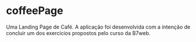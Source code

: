 # coffeePage
Uma Landing Page de Café. A aplicação foi desenvolvida com a intenção de concluir um dos exercícios propostos pelo curso da B7web.
